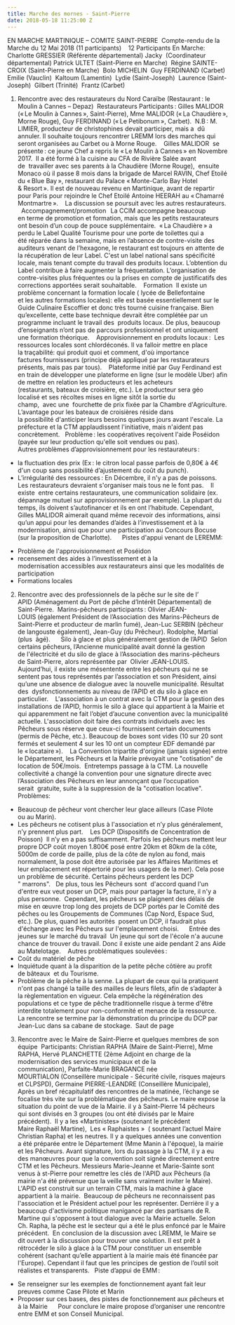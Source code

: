 ```yaml
---
title: Marche des mornes - Saint-Pierre
date: 2018-05-18 11:25:00 Z
---
```


EN MARCHE MARTINIQUE – COMITE SAINT-PIERRE 
Compte-rendu de la Marche du 12 Mai 2018 (11 participants) 
 
12 Participants En Marche: 
Charlotte GRESSIER (Référente départemental)
Jacky  (Coordinateur départemental)
Patrick ULTET (Saint-Pierre en Marche) 
Régine SAINTE-CROIX (Saint-Pierre en Marche) 
Bolo MICHELIN 
Guy FERDINAND (Carbet) 
Emilie (Vauclin) 
Kaltoum (Lamentin) 
Lydie (Saint-Joseph) 
Laurence (Saint-Joseph) 
Gilbert (Trinité) 
Frantz (Carbet) 
 
1. Rencontre avec des restaurateurs du Nord Caraïbe (Restaurant : le Moulin à Cannes – Depaz) 
Restaurateurs Participants : Gilles MALIDOR (« Le Moulin à Cannes », Saint-Pierre), Mme MALIDOR (« La Chaudière », Morne Rouge), Guy FERDINAND (« Le Petibonum », Carbet). 
N.B : M. LIMIER, producteur de christophines devait participer, mais a  dû annuler. Il souhaite toujours rencontrer LREMM lors des marches qui seront organisées au Carbet ou à Morne Rouge. 
 
Gilles MALIDOR  se présente : ce jeune Chef a repris le « Le Moulin à Cannes » en Novembre 2017.  Il a été formé à la cuisine au CFA de Rivière Salée avant de  travailler avec ses parents à la Chaudière (Morne Rouge),  ensuite Monaco où il passe 8 mois dans la brigade de Marcel RAVIN, Chef Etoilé du « Blue Bay », restaurant du Palace « Monte-Carlo Bay Hotel & Resort ». Il est de nouveau revenu en Martinique, avant de repartir pour Paris pour rejoindre le Chef Etoilé Antoine HEERAH au « Chamarré Montmartre ». 
 
La discussion se poursuit avec les autres restaurateurs. 
 
Accompagnement/promotion  
La CCIM accompagne beaucoup en terme de promotion et formation, mais que les petits restaurateurs ont besoin d’un coup de pouce supplémentaire. 
« La Chaudière » a perdu le Label Qualité Tourisme pour une porte de toilettes qui a été réparée dans la semaine, mais en l’absence de contre-visite des auditeurs venant de l’hexagone, le restaurant est toujours en attente de la récupération de leur Label. C'est un label national sans spécificité locale, mais tenant compte du travail des produits locaux. L’obtention du Label contribue à faire augmenter la fréquentation. L’organisation de contre-visites plus fréquentes ou la prises en compte de justificatifs des corrections apportées serait souhaitable. 
 
Formation 
Il existe un problème concernant la formation locale ( lycée de Bellefontaine et les autres formations locales): elle est basée essentiellement sur le Guide Culinaire Escoffier et donc très tourné cuisine française. Bien qu’excellente, cette base technique devrait être complétée par un programme incluant le travail des  produits locaux. De plus, beaucoup d’enseignants n’ont pas de parcours professionnel et ont uniquement une formation théorique. 
 
Approvisionnement en produits locaux : 
Les ressources locales sont chlordéconés. Il va falloir mettre en place la traçabilité: qui produit quoi et comment, d'où importance factures fournisseurs (principe déjà appliqué par les restaurateurs présents, mais pas par tous). 
 
Plateforme initié par Guy Ferdinand est en train de développer une plateforme en ligne (sur le modèle Uber) afin de mettre en relation les producteurs et les acheteurs (restaurants, bateaux de croisière, etc.). Le producteur sera géo localisé et ses récoltes mises en ligne sitôt la sortie du champ,  avec une  fourchette de prix fixée par la Chambre d'Agriculture. L’avantage pour les bateaux de croisières réside dans la possibilité d'anticiper leurs besoins quelques jours avant l'escale. La préfecture et la CTM applaudissent l'initiative, mais n'aident pas concrètement.  
Problème : les coopératives reçoivent l'aide Poséidon (payée sur leur production qu'elle soit vendues ou pas). 
 
Autres problèmes d’approvisionnement pour les restaurateurs :  
* la fluctuation des prix (Ex : le citron local passe parfois de 0,80€ à 4€ d'un coup sans possibilité d’ajustement du coût du punch). 
 
* L’irrégularité des ressources : En Décembre, il n'y a pas de poissons. Les restaurateurs devraient s'organiser mais tous ne le font pas. 
 
Il existe  entre certains restaurateurs, une communication solidaire (ex. dépannage mutuel sur approvisionnement par exemple). La plupart du temps, ils doivent s’autofinancer et ils en ont l’habitude. Cependant, Gilles MALIDOR aimerait quand même recevoir des informations, ainsi qu’un appui pour les demandes d’aides à l’investissement et à la modernisation, ainsi que pour une participation au Concours Bocuse (sur la proposition de Charlotte). 
 
 
Pistes d'appui venant de LEREMM: 
- Problème de l'approvisionnement et Poséidon 
- recensement des aides à l’investissement et à la modernisation accessibles aux restaurateurs ainsi que les modalités de participation 
- Formations locales  
 
 
2. Rencontre avec des professionnels de la pêche sur le site de l’ APID (Aménagement du Port de pêche d’Intérêt Départemental) de Saint-Pierre. 
Marins-pêcheurs participants : Olivier JEAN-LOUIS (également Président de l’Association des Marins-Pêcheurs de Saint-Pierre et producteur de marlin fumé), Jean-Luc SERBIN (pêcheur de langouste également), Jean-Guy (du Prêcheur). Rodolphe, Martial (plus  âgé). 
 
 
Silo à glace et plus généralement gestion de l’APID 
Selon certains pêcheurs, l’Ancienne municipalité avait donné la gestion de l'électricité et du silo de glace à l’Association des marins-pêcheurs de Saint-Pierre, alors représentée par  Olivier JEAN-LOUIS.  
Aujourd’hui, il existe une mésentente entre les pêcheurs qui ne se sentent pas tous représentés par l’association et son Président, ainsi qu’une une absence de dialogue avec la nouvelle municipalité. Résultat des  dysfonctionnements au niveau de l’APID et du silo à glace en particulier. 
 
L'association à un contrat avec la CTM pour la gestion des installations de l’APID, hormis le silo à glace qui appartient à la Mairie et qui apparemment ne fait l’objet d’aucune convention avec la municipalité actuelle. L'association doit faire des contrats individuels avec les Pêcheurs sous réserve que ceux-ci fournissent certain documents (permis de Pêche, etc.). Beaucoup de boxes sont vides (10 sur 20 sont fermés et seulement 4 sur les 10 ont un compteur EDF demandé par le « locataire »). 
 
La Convention tripartite d'origine (jamais signée) entre le Département, les Pêcheurs et la Mairie prévoyait une "cotisation" de location de 50€/mois.  Entretemps passage à la CTM. La nouvelle collectivité a changé la convention pour une signature directe avec l’Association des Pêcheurs en leur annonçant que l’occupation serait  gratuite, suite à la suppression de la "cotisation locative". 
 
Problèmes: 
* Beaucoup de pêcheur vont chercher leur glace ailleurs (Case Pilote ou au Marin). 
* Les pêcheurs ne cotisent plus à l'association et n’y plus généralement, n’y prennent plus part. 
 
Les DCP (Dispositifs de Concentration de Poisson) 
Il n’y en a pas suffisamment. Parfois les pêcheurs mettent leur propre DCP coût moyen 1.800€ posé entre 20km et 80km de la côte, 5000m de corde de paille, plus de la côte de nylon au fond, mais normalement, la pose doit être autorisée par les Affaires Maritimes et leur emplacement est répertorié pour les usagers de la mer). Cela pose un problème de sécurité. Certains pêcheurs perdent les DCP " marrons".  
De plus, tous les Pêcheurs sont  d'accord quand l'un d'entre eux veut poser un DCP, mais pour partager la facture, il n'y a plus personne. 
Cependant, les pêcheurs se plaignent des délais de mise en œuvre trop long des projets de DCP portés par le Comité des pêches ou les Groupements de Communes (Cap Nord, Espace Sud, etc.). De plus, quand les autorités  posent un DCP, il faudrait plus d'échange avec les Pêcheurs sur l'emplacement choisi. 
 
 
Entrée des jeunes sur le marché du travail 
Un jeune qui sort de l'école n'a aucune chance de trouver du travail. Donc il existe une aide pendant 2 ans Aide au Matelotage. 
 
Autres problématiques soulevées : 
 
* Coût du matériel de pêche 
* Inquiétude quant à la disparition de la petite pêche côtière au profit de bâteaux  et du Tourisme. 
* Problème de la pêche à la senne. La plupart de ceux qui la pratiquent n'ont pas changé la taille des mailles de leurs filets, afin de s’adapter à la règlementation en vigueur. Cela empêche la régénération des populations et ce type de pêche traditionnelle risque à terme d'être interdite totalement pour non-conformité et menace de la ressource. 
 
La rencontre se termine par la démonstration du principe du DCP par Jean-Luc dans sa cabane de stockage. 
Saut de page 
 
3. Rencontre avec le Maire de Saint-Pierre et quelques membres de son équipe 
Participants: Christian RAPHA (Maire de Saint-Pierre), Mme RAPHA, Hervé PLANCHETTE (2ème Adjoint en charge de la modernisation des services municipaux et de la communication), Parfaite-Marie BRAGANCE née MOURTIALON (Conseillère municipale - Sécurité civile, risques majeurs et CLPSPD), Germaine PIERRE-LEANDRE (Conseillère Municipale), 
Après un bref récapitulatif des rencontres de la matinée, l’échange se focalise très vite sur la problématique des pêcheurs. Le maire expose la situation du point de vue de la Mairie. il y à Saint-Pierre 14 pêcheurs qui sont divisés en 3 groupes (ou ont été divisés par le Maire précédent). 
Il y a les «Martinistes» (soutenant le précédent Maire Raphaël Martine),  Les « Raphaistes »  ( soutenant l’actuel Maire Christian Rapha) et les neutres. Il y a quelques années une convention a été préparée entre le Département (Mme Manin à l'époque), la mairie et les Pêcheurs. Avant signature, lors du passage à la CTM, il y a eu des manœuvres pour que la convention soit signée directement entre CTM et les Pêcheurs. Messieurs Marie-Jeanne et Marie-Sainte sont venus à st-Pierre pour remettre les clés de l'APID aux Pêcheurs (la mairie n'a été prévenue que la veille sans vraiment inviter le Maire). L'APID est construit sur un terrain CTM, mais la machine à glace appartient à la mairie. 
Beaucoup de pêcheurs ne reconnaissent pas l'association et le Président actuel pour les représenter. Derrière il y a beaucoup d'activisme politique manigancé par des partisans de R. Martine qui s'opposent à tout dialogue avec la Mairie actuelle. Selon Ch. Rapha, la pêche est le secteur qui a été le plus enfoncé par le Maire précédent. 
En conclusion de la discussion avec LREMM, le Maire se dit ouvert à la discussion pour trouver une solution. Il est prêt à rétrocéder le silo à glace à la CTM pour constituer un ensemble cohérent (sachant qu’elle appartient à la mairie mais été financée par l'Europe). Cependant il faut que les principes de gestion de l’outil soit réalistes et transparents.
 
Piste d’appui de EMM : 

* Se renseigner sur les exemples de fonctionnement ayant fait leur preuves comme Case Pilote et Marin 
* Proposer sur ces bases, des pistes de fonctionnement aux pêcheurs et à la Mairie 
 
 
Pour conclure le maire propose d’organiser une rencontre entre EMM et son Conseil Municipal. 

